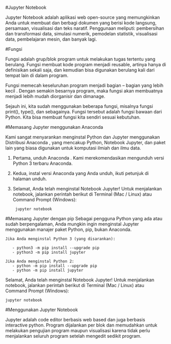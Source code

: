 
#Jupyter Notebook

Jupyter Notebook adalah aplikasi web open-source yang memungkinkan Anda untuk membuat dan berbagi dokumen yang berisi kode langsung,     persamaan, visualisasi dan teks naratif. Penggunaan meliputi: pembersihan dan transformasi data, simulasi numerik, pemodelan statistik, visualisasi data, pembelajaran mesin, dan banyak lagi.



#Fungsi

Fungsi adalah grup/blok program untuk melakukan tugas tertentu yang berulang. Fungsi membuat kode program menjadi reusable, artinya hanya di definisikan sekali saja, dan kemudian bisa digunakan berulang kali dari tempat lain di dalam program.

Fungsi memecah keseluruhan program menjadi bagian – bagian yang lebih kecil . Dengan semakin besarnya program, maka fungsi akan membuatnya menjadi lebih mudah diorganisir dan dimanage.

Sejauh ini, kita sudah menggunakan beberapa fungsi, misalnya fungsi print(), type(), dan sebagainya. Fungsi tersebut adalah fungsi bawaan dari Python. Kita bisa membuat fungsi kita sendiri sesuai kebutuhan.



#Memasang Jupyter menggunakan Anaconda

Kami sangat menyarankan menginstal Python dan Jupyter menggunakan Distribusi Anaconda , yang mencakup Python, Notebook Jupyter, dan paket lain yang biasa digunakan untuk komputasi ilmiah dan ilmu data.

1. Pertama, unduh Anaconda . Kami merekomendasikan mengunduh versi Python 3 terbaru Anaconda.
2. Kedua, instal versi Anaconda yang Anda unduh, ikuti petunjuk di halaman unduh.
3. Selamat, Anda telah menginstal Notebook Jupyter! Untuk menjalankan notebook, jalankan perintah berikut di Terminal (Mac / Linux) atau 
   Command Prompt (Windows):

        jupyter notebook



#Memasang Jupyter dengan pip
Sebagai pengguna Python yang ada atau sudah berpengalaman, Anda mungkin ingin menginstal Jupyter menggunakan manajer paket Python, pip,  bukan Anaconda.

    Jika Anda menginstal Python 3 (yang disarankan):

       - python3 -m pip install --upgrade pip
       - python3 -m pip install jupyter
       
    Jika Anda menginstal Python 2:
       - python -m pip install --upgrade pip
       - python -m pip install jupyter

Selamat, Anda telah menginstal Notebook Jupyter! Untuk menjalankan notebook, jalankan perintah berikut di Terminal (Mac / Linux) atau Command Prompt (Windows):

    jupyter notebook



#Menggunakan Jupyter Notebook

Jupyter adalah code editor berbasis web based dan juga berbasis interactive python. Program dijalankan per blok dan memudahkan untuk melakukan pengujian program maupun visualisasi karena tidak perlu menjalankan seluruh program setelah mengedit sedikit program.

